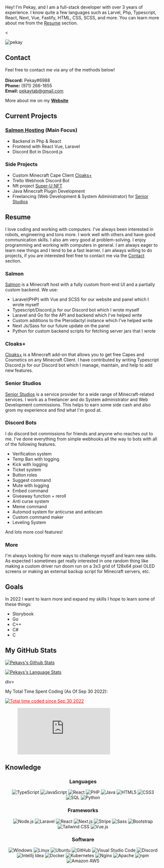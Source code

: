 Hey! I'm Pekay, and I am a full-stack developer with over 3 years of experience. I know quite a few languages such as Larvel, Php, Typescript, React, Next, Vue, Fastify, HTML, CSS, SCSS, and more. You can learn more about me from the [Resume](#resume) section.

<
<!-- on my [Website](https://pekay.me). -->

<p align="left"> <img src="https://komarev.com/ghpvc/?username=PekayTab&label=Profile%20views&color=0e75b6&style=flat" alt="pekay" /> </p>


## Contact

Feel free to contact me via any of the methods below! <br />
<br />
**Discord:** Pekay#6988 <br />
**Phone:** ‪(971) 266-1855‬<br />
**Email:** pekaytab@gmail.com <br />

More about me on my **[Website](https://pekay.me)**

## Current Projects

### [Salmon Hosting](https://salmon.host) (Main Focus)

- Backend in Php & React
- Frontend with React Vue, Laravel
- Discord Bot in Discord.js

### Side Projects

- Custom Minecraft Cape Client [Cloaks+](https://github.com/CloaksPlus)
- Trello Webhook Discord Bot
- Nft project [Super-U NFT](https://github.com/TheSupernaturalUnIversity)
- Java Minecraft Plugin Development
- Freelancing (Web Development & System Administrator) for [Senior Studios](https://seniorteam.net/)

## Resume

I love coding and working with computers. I've always been interested in robots, engineering and tons more. I work well with others and have good communication skills. I also am very good at problem-solving. I enjoy programming and working with computers in general. I am always eager to learn new things and I tend to be a fast learner. I am always willing to do projects, if you are interested feel free to contact me via the [Contact](#Contact) section.

### Salmon

[Salmon](https://github.com/Salmon-Hosting) is a Minecraft host with a fully custom front-end UI and a partially custom backend. We use:

- Laravel(PHP) with Vue and SCSS for our website and panel which I wrote myself
- Typescript/Discord.js for our Discord bot which I wrote myself
- Laravel and Go for the API and backend which I've helped write
- Custom additions to the Pterodactyl instance which I've helped write
- Next Js/Sass for our future update on the panel
- Python for custom backend scripts for fetching server jars that I wrote

### Cloaks+

[Cloaks+](https://github.com/CloaksPlus) is a Minecraft add-on that allows you to get free Capes and Cosmetics on any Minecraft Client. I have contributed by writing Typescript Discord.js for our Discord bot which I manage, maintain, and help to add new features.

### Senior Studios

[Senior Studios](https://seniorteam.net/) is a service provider for a wide range of Minecraft-related services. I work as a freelancer and do System administrator and Web Development commissions. This helps to earn some side cash and also grom my experience and find what I'm good at.

### Discord Bots

I do discord bot commissions for friends and anyone who reaches out to me.
I've done everything from simple webhooks all the way to bots with all of the following features.

- Verification system
- Temp Ban with logging
- Kick with logging
- Ticket system
- Button roles
- Suggest command
- Mute with logging
- Embed command
- Giveaway function + reroll
- Anti curse system
- Meme command
- Automod system for anticurse and antiscam
- Custom command maker
- Leveling System

And lots more cool features!

### More

I'm always looking for more ways to challenge myself and learn new skills. As expected I sometimes get really interested in one random thing like making a custom driver run doom run on a 3x3 grid of 128x64 pixel OLED screens or making an external backup script for Minecraft servers, etc.

## Goals

In 2022 I want to learn more and expand my skills I hope to learn some of these things:

- Storybook
- Go
- C++
- C#
- C

## My GitHub Stats

[![Pekays's Github Stats](https://pk-github-readme-stats-k0sjqukdl-pekaytab.vercel.app/api?username=PekayTab&count_private=true&include_all_commits=true&show_icons=true&hide_border=1&role=OWNER,COLLABORATOR&theme=dark&bg_color=000000#gh-dark-mode-only)](https://github.com/anuraghazra/github-readme-stats)

[![Pekays's Language Stats](https://pk-github-readme-stats-k0sjqukdl-pekaytab.vercel.app/api/top-langs/?username=PekayTab&count_private=true&layout=compact&langs_count=10&hide_border=1&role=OWNER,COLLABORATOR&theme=dark&bg_color=000000#gh-dark-mode-only)](https://github.com/anuraghazra/github-readme-stats)

div>
  <p>My Total Time Spent Coding (As Of Sep 30 2022):</p>
  <a style="color:red;" target="_blank" href="https://wakatime.com/@43ad3e5f-4d4b-4a92-aa93-597407e7e54e"><img   src="https://wakatime.com/badge/user/43ad3e5f-4d4b-4a92-aa93-597407e7e54e.svg" alt="Total time coded since     Sep 30 2022" /></a> 
<figure><embed src="https://wakatime.com/share/@Pekay/6585d779-847c-4d64-82f2-11fed0e29771.svg"></embed></figure>
</div>

## Knowledge
<h3 align="center">Languages<br></h3>

<p align="center">
  <img alt="TypeScript"
    src="https://img.shields.io/badge/-TypeScript-23272A?style=flat&logo=TypeScript">
  <img alt="JavaScript"
    src="https://img.shields.io/badge/-JavaScript-23272A?style=flat&logo=javascript">
  <img alt="React"
    src="https://img.shields.io/badge/-React-23272A?style=flat&logo=React">
  <img alt="PHP"
    src="https://img.shields.io/badge/-PHP-23272A?style=flat&logo=php">
  <img alt="Java"
    src="https://img.shields.io/badge/-Java-23272A?style=flat&logo=java">
  <img alt="HTML5"
    src="https://img.shields.io/badge/-HTML5-23272A?style=flat&logo=html5">
  <img alt="CSS3"
    src="https://img.shields.io/badge/-CSS3-23272A?style=flat&logo=css3">
  <img alt="SQL"
    src="https://img.shields.io/badge/-SQL-23272A?style=flat&logo=postgresql">
  <img alt="Python"
    src="https://img.shields.io/badge/-Python-23272A?style=flat&logo=python">
</p>

<h3 align="center">Frameworks<br></h3>

<p align="center">
  <img alt="Node.js"
    src="https://img.shields.io/badge/-Node.js-23272A?style=flat&logo=node.js">
  <img alt="Laravel"
    src="https://img.shields.io/badge/-Laravel-23272A?style=flat&logo=laravel">
  <img alt="React"
    src="https://img.shields.io/badge/-React-23272A?style=flat&logo=react">
  <img alt="Next.js"
    src="https://img.shields.io/badge/-Next.js-23272A?style=flat&logo=Next.js">
  <img alt="Stripe"
    src="https://img.shields.io/badge/-Stripe-23272A?style=flat&logo=Stripe">
  <img alt="Sass"
    src="https://img.shields.io/badge/-Sass-23272A?style=flat&logo=Sass">
  <img alt="Bootstrap"
    src="https://img.shields.io/badge/-Bootstrap-23272A?style=flat&logo=bootstrap">
  <img alt="Tailwind CSS"
    src="https://img.shields.io/badge/-TailwindCSS-23272A?style=flat&logo=tailwind-css">
   <img alt="Vue.js"
    src="https://img.shields.io/badge/-Vue.js-23272A?style=flat&logo=Vue.js">

</p>

<h3 align="center">Software<br></h3>

<p align="center">
  <img alt="Windows"
    src="https://img.shields.io/badge/-Windows-23272A?style=flat&logo=windows">
  <img alt="Linux"
    src="https://img.shields.io/badge/-Linux-23272A?style=flat&logo=linux">
  <img alt="Ubuntu"
    src="https://img.shields.io/badge/-Ubuntu-23272A?style=flat&logo=ubuntu">
  <img alt="GitHub"
    src="https://img.shields.io/badge/-GitHub-23272A?style=flat&logo=github">
  <img alt="Visual Studio Code" src="https://img.shields.io/badge/-Visual StudioCode-23272A?style=flat&logo=visual-studio-code">
  <img alt="Discord" src="https://img.shields.io/badge/-Discord-23272A?style=flat&logo=discord">
  <img alt="Intellij Idea" src="https://img.shields.io/badge/-IntellijIdea-23272A?style=flat&logo=intellij-idea">
  <img alt="Docker"
    src="https://img.shields.io/badge/-Docker-23272A?style=flat&logo=docker">
  <img alt="Kubernetes"
    src="https://img.shields.io/badge/-Kubernetes-23272A?style=flat&logo=kubernetes">
  <img alt="Nginx"
    src="https://img.shields.io/badge/-Nginx-23272A?style=flat&logo=nginx">
  <img alt="Apache"
    src="https://img.shields.io/badge/-Apache-23272A?style=flat&logo=apache">
  <img alt="npm" src="https://img.shields.io/badge/-npm-23272A?style=flat&logo=npm">
<img alt="Amazon AWS" src="https://img.shields.io/badge/-Amazon AWS-23272A?style=flat&logo=Amazon AWS">

</p><br>
